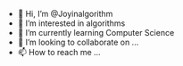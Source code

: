 - 👋 Hi, I’m @Joyinalgorithm
- 👀 I’m interested in algorithms
- 🌱 I’m currently learning Computer Science
- 💞️ I’m looking to collaborate on ...
- 📫 How to reach me ...

<!---
Joyinalgorithm/Joyinalgorithm is a ✨ special ✨ repository because its `README.md` (this file) appears on your GitHub profile.
You can click the Preview link to take a look at your changes.
--->
